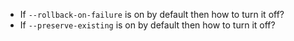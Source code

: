 - If `--rollback-on-failure` is on by default then how to turn it off?
- If `--preserve-existing` is on by default then how to turn it off?

